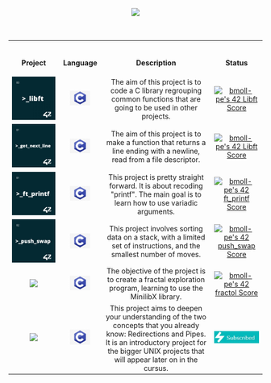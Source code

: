<p align="center">
  <a href="https://github.com/ChewyToast/42_Cursus">
    <img src="https://badge42.vercel.app/api/v2/cl8a35p1o00060hjtc2e3ktt3/stats?cursusId=21&coalitionId=204">
  </a>
</p>
<br>
<table>
  
<th align="center">
<img width="500.5">
<p>Project</p>
</th>

<th align="center">
<img width="100">
<p>Language</p>
</th>
 
 
<th align="center">
<img width="225">
<p>Description</p>
</th>
 
  
<th align="center">
<img width="250.5">
<p>Status</p>
</th>
 
  
<tr>
<td align="center"><a href="https://github.com/ChewyToast/00_libft"> <img src="https://github.com/ChewyToast/ChewyToast/blob/main/assets/00_libft.jpg"><a/> </td>
<td align="center"><a href=#><img width=40px src="https://github.com/ChewyToast/ChewyToast/blob/main/assets/logo_c.jpg"><a/></td>
<td align="center">The aim of this project is to code a C library regrouping common functions that are going to be used in other projects.</td>
<td align="center"><a href="https://github.com/ChewyToast/00_libft"><img src="https://badge42.vercel.app/api/v2/cl8a35p1o00060hjtc2e3ktt3/project/2793034" alt="bmoll-pe's 42 Libft Score" /><a/></td>
</tr>

<tr>
<td align="center"><a href=https://github.com/ChewyToast/01_get_next_line><img src="https://github.com/ChewyToast/ChewyToast/blob/main/assets/01_get_next_line.jpg"><a/></td>
<td align="center"><a href=#><img width=40px src="https://github.com/ChewyToast/ChewyToast/blob/main/assets/logo_c.jpg"><a/></td>
<td align="center">The aim of this project is to make a function that returns a line ending with a newline, read from a file descriptor.</td>
<td align="center"><a href="https://github.com/ChewyToast/01_get_next_line"><img src="https://badge42.vercel.app/api/v2/cl8a35p1o00060hjtc2e3ktt3/project/2793034" alt="bmoll-pe's 42 Libft Score" /><a/></td>
</tr>
 
<tr>
<td align="center"><a href=https://github.com/ChewyToast/01_ft_printf><img src="https://github.com/ChewyToast/ChewyToast/blob/main/assets/01_ft_printf.jpg"><a/></td>
<td align="center"><a href=#><img width=40px src="https://github.com/ChewyToast/ChewyToast/blob/main/assets/logo_c.jpg"><a/></td>
<td align="center">This project is pretty straight forward. It is about recoding "printf". The main goal is to learn how to use variadic arguments.</td>
<td align="center"><a href="https://github.com/ChewyToast/01_ft_printf"><img src="https://badge42.vercel.app/api/v2/cl8a35p1o00060hjtc2e3ktt3/project/2800784" alt="bmoll-pe's 42 ft_printf Score" /></a><a/></td>
</tr>

<tr>
<td align="center"><a href=https://github.com/ChewyToast/02_push_swap><img src="https://github.com/ChewyToast/ChewyToast/blob/main/assets/02_push_swap.jpg"><a/></td>
<td align="center"><a href=#><img width=40px src="https://github.com/ChewyToast/ChewyToast/blob/main/assets/logo_c.jpg"><a/></td>
<td align="center">This project involves sorting data on a stack, with a limited set of instructions, and the smallest number of moves.</td>
<td align="center"><a href="href=https://github.com/ChewyToast/02_push_swap"><img src="https://badge42.vercel.app/api/v2/cl8a35p1o00060hjtc2e3ktt3/project/2829601" alt="bmoll-pe's 42 push_swap Score" /></a><a/></td>
</tr>

<tr>
<td align="center"><a href=https://github.com/ChewyToast/02_fractol><img src="https://github.com/ChewyToast/ChewyToast/blob/main/assets/02_fractol.png"><a/></td>
<td align="center"><a href=#><img width=40px src="https://github.com/ChewyToast/ChewyToast/blob/main/assets/logo_c.jpg"><a/></td>
<td align="center">The objective of the project is to create a fractal exploration program, learning to use the MinilibX library.</td>
<td align="center"><a href="href=https://github.com/ChewyToast/02_fractol"><img src="https://badge42.vercel.app/api/v2/cl8a35p1o00060hjtc2e3ktt3/project/2829601" alt="bmoll-pe's 42 fractol Score" /></a><a/></td>
</tr>

<tr>
<td align="center"><a href=https://github.com/ChewyToast/42_Cursus><img src="https://github.com/ChewyToast/ChewyToast/blob/main/assets/02_pipex.PNG"><a/></td>
<td align="center"><a href=#><img width=40px src="https://github.com/ChewyToast/ChewyToast/blob/main/assets/logo_c.jpg"><a/></td>
<td align="center">This project aims to deepen your understanding of the two concepts that you already know: Redirections and Pipes. It is an introductory project for the bigger UNIX projects that will appear later on in the cursus.</td>
<td align="center"><a href=https://github.com/ChewyToast/42_Cursus><img src="https://github.com/ChewyToast/ChewyToast/blob/main/assets/Subscribed.jpg"><a/></td>
</tr>

</table>
